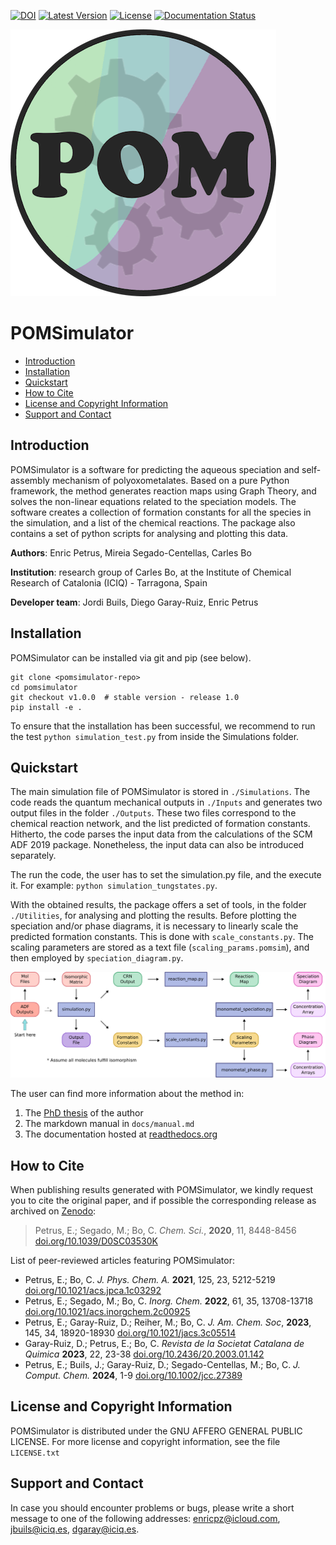 [![DOI](https://img.shields.io/badge/DOI-10.1039/D0SC03530K-orange)](https://doi.org/10.1039/D0SC03530K)
[![Latest Version](https://img.shields.io/github/v/release/petrusen/pomsimulator)](https://github.com/petrusen/pomsimulator/releases/latest)
[![License](https://img.shields.io/badge/license-AGPL3.0-darkgreen)](https://github.com/petrusen/pomsimulator/blob/main/LICENSE.txt)
[![Documentation Status](https://readthedocs.org/projects/pomsimulator/badge/?version=latest)](https://pomsimulator.readthedocs.io/en/latest/?badge=latest)

![](docs/.img/pomsimulator_logo.png)

# POMSimulator

- [Introduction](#Introduction)
- [Installation](#Installation)
- [Quickstart](#Quickstart)
- [How to Cite](#Howtocite)
- [License and Copyright Information](#licenseandcopyrightinformation) 
- [Support and Contact](#supportandcontact)

## Introduction 

POMSimulator is a software for predicting the aqueous speciation and self-assembly mechanism of polyoxometalates. Based on a pure Python framework, the method 
generates reaction maps using Graph Theory, and solves the non-linear equations related to the speciation models. The software creates a collection of formation constants for
all the species in the simulation, and a list of the chemical reactions. The package also contains a set of python scripts for analysing and
plotting this data.

**Authors**: Enric Petrus, Mireia Segado-Centellas, Carles Bo

**Institution**: research group of Carles Bo, at the Institute of Chemical Research of Catalonia (ICIQ) - Tarragona, Spain

**Developer team**: Jordi Buils, Diego Garay-Ruiz, Enric Petrus

## Installation

POMSimulator can be installed via git and pip (see below).

```console
git clone <pomsimulator-repo>
cd pomsimulator
git checkout v1.0.0  # stable version - release 1.0
pip install -e .
```

To ensure that the installation has been successful, we recommend to run the test `python simulation_test.py` from inside the Simulations folder. 

## Quickstart  


The main simulation file of POMSimulator is stored in `./Simulations`. The code reads the quantum mechanical outputs in `./Inputs` and generates two
output files in the folder `./Outputs`. These two files correspond to the chemical reaction network, and the list predicted of formation constants. Hitherto, the code parses the input data from the calculations of the SCM ADF 2019 package. Nonetheless, the input data can also be introduced separately. 

The run the code, the user has to set the simulation.py file, and the execute it. For example: `python simulation_tungstates.py`. 

With the obtained results, the package offers a set of tools, in the folder `./Utilities`, for analysing and plotting the results.
Before plotting the speciation and/or phase diagrams, it is necessary to linearly scale the predicted formation constants. This is done with 
`scale_constants.py`. The scaling parameters are stored as a text file (`scaling_params.pomsim`), and then employed by `speciation_diagram.py`.

![](docs/.img/pom_workflow.png)


The user can find more information about the method in: 
1) The [PhD thesis](https://www.tesisenred.net/handle/10803/687274) of the author
2) The markdown manual in `docs/manual.md`
3) The documentation hosted at [readthedocs.org](https://pomsimulator.readthedocs.io/en/latest/?badge=latest)


## How to Cite

When publishing results generated with POMSimulator, we kindly request you to cite the original paper, and if possible the corresponding release as archived on [Zenodo](https://zenodo.org/records/10689769):

> Petrus, E.; Segado, M.; Bo, C. *Chem. Sci.*, **2020**, 11, 8448-8456 [doi.org/10.1039/D0SC03530K](https://doi.org/10.1039/D0SC03530K)

List of peer-reviewed articles featuring POMSimulator:
* Petrus, E.; Bo, C. *J. Phys. Chem. A.* **2021**, 125, 23, 5212-5219 [doi.org/10.1021/acs.jpca.1c03292](https://doi.org/10.1021/acs.jpca.1c03292)
* Petrus, E.; Segado, M.; Bo, C. *Inorg. Chem.* **2022**, 61, 35, 13708-13718 [doi.org/10.1021/acs.inorgchem.2c00925](https://pubs.acs.org/doi/abs/10.1021/acs.inorgchem.2c00925)
* Petrus, E.; Garay-Ruiz, D.; Reiher, M.; Bo, C. *J. Am. Chem. Soc*, **2023**, 145, 34, 18920-18930 [doi.org/10.1021/jacs.3c05514](https://pubs.acs.org/doi/full/10.1021/jacs.3c05514)
* Garay-Ruiz, D.; Petrus, E.; Bo, C. *Revista de la Societat Catalana de Quimica* **2023**, 22, 23-38 [doi.org/10.2436/20.2003.01.142](https://revistes.iec.cat/index.php/RSCQ/article/view/150830/148565) 
* Petrus, E.; Buils, J.; Garay-Ruiz, D.; Segado-Centellas, M.; Bo, C. *J. Comput. Chem.* **2024**, 1-9 [doi.org/10.1002/jcc.27389](https://doi.org/10.1002/jcc.27389) 

## License and Copyright Information

POMSimulator is distributed under the GNU AFFERO GENERAL PUBLIC LICENSE. For more license and copyright information, see the file `LICENSE.txt`

## Support and Contact

In case you should encounter problems or bugs, please write a short message to one of the following addresses:
[enricpz@icloud.com](enricpz@icloud.com), [jbuils@iciq.es](jbuils@iciq.es), [dgaray@iciq.es](dgaray@iciq.es).

